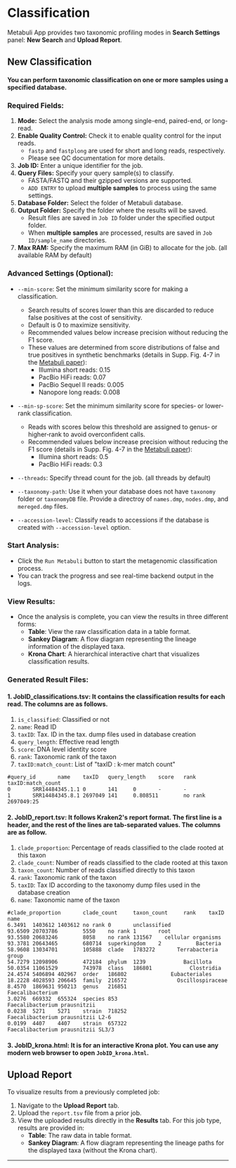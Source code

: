 # Classification
Metabuli App provides two taxonomic profiling modes in **Search Settings** panel: **New Search** and **Upload Report**.
<!-- <img alt="SearchPage_Demo_Image" src="https://github.com/user-attachments/assets/9ab5a86c-5603-4dc7-be3b-baf2ed490ef0" style="max-height: 600px; width: auto;"> -->

## New Classification
#### You can perform taxonomic classification on one or more samples using a specified database.
### Required Fields:
1. **Mode:** Select the analysis mode among single-end, paired-end, or long-read.
2. **Enable Quality Control:** Check it to enable quality control for the input reads. 
    - `fastp` and `fastplong` are used for short and long reads, respectively.
    - Please see QC documentation for more details.
3. **Job ID:** Enter a unique identifier for the job.
4. **Query Files:** Specify your query sample(s) to classify.
    - FASTA/FASTQ and their gzipped versions are supported.
    - `ADD ENTRY` to upload **multiple samples** to process using the same settings.
5. **Database Folder:** Select the folder of Metabuli database.
6. **Output Folder:** Specify the folder where the results will be saved.
    - Result files are saved in `Job ID` folder under the specified output folder.
    - When **multiple samples** are processed, results are saved in `Job ID/sample_name` directories.
7. **Max RAM:** Specify the maximum RAM (in GiB) to allocate for the job. (all available RAM by default)

### Advanced Settings (Optional): 
- `--min-score`: Set the minimum similarity score for making a classification.
    - Search results of scores lower than this are discarded to reduce false positives at the cost of sensitivity.
    - Default is 0 to maximize sensitivity.
    - Recommended values below increase precision without reducing the F1 score.
    - These values are determined from score distributions of false and true positives in synthetic benchmarks (details in Supp. Fig. 4-7 in the [Metabuli paper](https://www.nature.com/articles/s41592-024-02273-y.epdf?sharing_token=je_2D5Su0-xVOSjuKSAXF9RgN0jAjWel9jnR3ZoTv0M7gE7NDF_xi_3sW8QdRiwfSJNwqaXItSoeCvr7cvcoQxKLt0oROgWc6urmki9tP80cXEuHPN0D7b4y9y3i8Yv7sZw8MxxhAj7W6p9eZE2zaK3eozdOkXvwADVfso9cXIM%3D)):
        - Illumina short reads: 0.15 
        - PacBio HiFi reads: 0.07
        - PacBio Sequel II reads: 0.005
        - Nanopore long reads: 0.008
- `--min-sp-score`: Set the minimum similarity score for species‐ or lower‐rank classification.
    - Reads with scores below this threshold are assigned to genus‐ or higher‐rank to avoid overconfident calls.
    - Recommended values below increase precision without reducing the F1 score (details in Supp. Fig. 4-7 in the [Metabuli paper](https://www.nature.com/articles/s41592-024-02273-y.epdf?sharing_token=je_2D5Su0-xVOSjuKSAXF9RgN0jAjWel9jnR3ZoTv0M7gE7NDF_xi_3sW8QdRiwfSJNwqaXItSoeCvr7cvcoQxKLt0oROgWc6urmki9tP80cXEuHPN0D7b4y9y3i8Yv7sZw8MxxhAj7W6p9eZE2zaK3eozdOkXvwADVfso9cXIM%3D)):
        - Illumina short reads: 0.5 
        - PacBio HiFi reads: 0.3        
- `--threads`: Specify thread count for the job. (all threads by default)


- `--taxonomy-path`: Use it when your database does not have `taxonomy` folder or `taxonomyDB` file. Provide a directroy of `names.dmp`, `nodes.dmp`, and `mereged.dmp` files. 
- `--accession-level`: Classify reads to accessions if the database is created with `--accession-level` option.

### Start Analysis: 
- Click the `Run Metabuli` button to start the metagenomic classification process.
- You can track the progress and see real-time backend output in the logs.

### View Results: 
   - Once the analysis is complete, you can view the results in three different forms:
     - **Table**: View the raw classification data in a table format.
     - **Sankey Diagram**: A flow diagram representing the lineage information of the displayed taxa.
     - **Krona Chart**: A hierarchical interactive chart that visualizes classification results.

### Generated Result Files:
#### 1. JobID_classifications.tsv: It contains the classification results for each read. The columns are as follows.
1. `is_classified`: Classified or not
2. `name`: Read ID
3. `taxID`: Tax. ID in the tax. dump files used in database creation
4. `query_length`: Effective read length
5. `score`: DNA level identity score
6. `rank`: Taxonomic rank of the taxon
7. `taxID:match_count`: List of "taxID : k-mer match count"
```
#query_id       name    taxID   query_length    score   rank    taxID:match_count
0       SRR14484345.1.1 0       141     0       -       -
1       SRR14484345.8.1 2697049 141     0.808511        no rank 2697049:25
```
#### 2. JobID_report.tsv: It follows Kraken2's report format. The first line is a header, and the rest of the lines are tab-separated values. The columns are as follow.

1. `clade_proportion`: Percentage of reads classified to the clade rooted at this taxon
2. `clade_count`: Number of reads classified to the clade rooted at this taxon
3. `taxon_count`: Number of reads classified directly to this taxon
4. `rank`: Taxonomic rank of the taxon
5. `taxID`: Tax ID according to the taxonomy dump files used in the database creation
6. `name`: Taxonomic name of the taxon

```
#clade_proportion       clade_count     taxon_count     rank    taxID   name
6.3491  1403612 1403612 no rank 0       unclassified
93.6509 20703786        5550    no rank 1       root
93.5580 20683246        8058    no rank 131567    cellular organisms
93.3781 20643465        680714  superkingdom    2           Bacteria
58.9608 13034701        105888  clade   1783272       Terrabacteria group
54.7279 12098906        472184  phylum  1239            Bacillota
50.0354 11061529        743978  class   186801            Clostridia
24.4574 5406894 402967  order   186802              Eubacteriales
18.2228 4028593 206645  family  216572                Oscillospiraceae
8.4570  1869631 950213  genus   216851                  Faecalibacterium
3.0276  669332  655324  species 853                       Faecalibacterium prausnitzii
0.0238  5271    5271    strain  718252                      Faecalibacterium prausnitzii L2-6
0.0199  4407    4407    strain  657322                      Faecalibacterium prausnitzii SL3/3
```

#### 3. JobID_krona.html: It is for an interactive Krona plot. You can use any modern web browser to open `JobID_krona.html`.

## Upload Report

To visualize results from a previously completed job:

1. Navigate to the **Upload Report** tab.
2. Upload the `report.tsv` file from a prior job.
3. View the uploaded results directly in the **Results** tab. For this job type, results are provided in:
   - **Table**: The raw data in table format.
   - **Sankey Diagram**: A flow diagram representing the lineage paths for the displayed taxa (without the Krona chart).
   
---